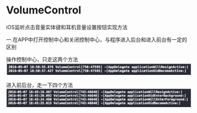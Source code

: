 # VolumeControl
iOS监听点击音量实体键和耳机音量设置按钮实现方法

一.在APP中打开控制中心和关闭控制中心，与程序进入后台和进入前台有一定的区别

操作控制中心，只走这两个方法
![说明文本](2.png)

进入前后台，走一下四个方法
![说明文本](1.png)
